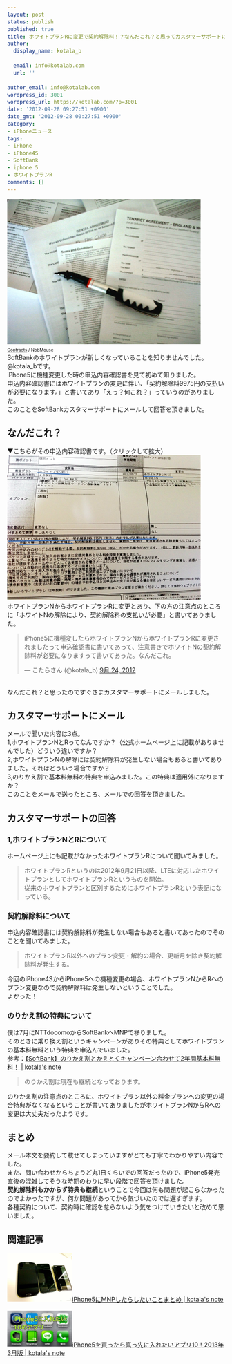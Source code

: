 ```yaml
---
layout: post
status: publish
published: true
title: ホワイトプランRに変更で契約解除料！？なんだこれ？と思ってカスタマーサポートにメールしてみた！
author:
  display_name: kotala_b

  email: info@kotalab.com
  url: ''

author_email: info@kotalab.com
wordpress_id: 3001
wordpress_url: https://kotalab.com/?p=3001
date: '2012-09-28 09:27:51 +0900'
date_gmt: '2012-09-28 00:27:51 +0900'
category:
- iPhoneニュース
tags:
- iPhone
- iPhone4S
- SoftBank
- iphone 5
- ホワイトプランR
comments: []
---
```

<p><a href="/wp-content/uploads/whiteplan_120928_01.jpg"><img src="/wp-content/uploads/whiteplan_120928_01.jpg" alt="" title="whiteplan_120928_01" width="448" height="336" class="alignnone size-full wp-image-3012" /></a><br />
<span style="font-size:10px;"><a href="https://www.flickr.com/photos/nobmouse/4052848608/" target="_blank">Contracts</a> / NobMouse</span><br />
SoftBankのホワイトプランが新しくなっていることを知りませんでした。@kotala_bです。<br />
iPhone5に機種変更した時の申込内容確認書を見て初めて知りました。<br />
申込内容確認書にはホワイトプランの変更に伴い、「契約解除料9975円の支払いが必要になります。」と書いてあり「えっ？何これ？」っていうのがありました。<br />
このことをSoftBankカスタマーサポートにメールして回答を頂きました。<br />
</p>
<!--more-->
<h2>なんだこれ？</h2>
<p>▼こちらがその申込内容確認書です。（クリックして拡大）<br />
<a href="/wp-content/uploads/whiteplan_120928.jpg" target="_blank"><img src="/wp-content/uploads/whiteplan_120928.jpg" alt="" title="whiteplan_120928" width="448" height="336" class="alignnone size-full wp-image-3005" /></a><br />
ホワイトプランNからホワイトプランRに変更とあり、下の方の注意点のところに「ホワイトNの解除により、契約解除料の支払いが必要」と書いてありました。</p>
<blockquote class="twitter-tweet" lang="ja"><p>iPhone5に機種変したらホワイトプランNからホワイトプランRに変更されましたって申込確認書に書いてあって、注意書きでホワイトNの契約解除料が必要になりますって書いてあった。なんだこれ。</p>
<p>&mdash; こたらさん (@kotala_b) <a href="https://twitter.com/kotala_b/status/250071361018552320" data-datetime="2012-09-24T03:17:13+00:00">9月 24, 2012</a></p></blockquote>
<p><script src="//platform.twitter.com/widgets.js" charset="utf-8"></script><br />
なんだこれ？と思ったのですぐさまカスタマーサポートにメールしました。</p>
<h2>カスタマーサポートにメール</h2>
<p>メールで聞いた内容は3点。<br />
1,ホワイトプランNとRってなんですか？（公式ホームページ上に記載がありませんでした）どういう違いですか？<br />
2,ホワイトプランNの解除には契約解除料が発生しない場合もあると書いてありました。それはどういう場合ですか？<br />
3,のりかえ割で基本料無料の特典を申込みました。この特典は適用外になりますか？<br />
このことをメールで送ったところ、メールでの回答を頂きました。</p>
<h2>カスタマーサポートの回答</h2>
<h3>1,ホワイトプランNとRについて</h3>
<p>ホームページ上にも記載がなかったホワイトプランRについて聞いてみました。</p>
<blockquote><p>ホワイトプランRというのは2012年9月21日以降、LTEに対応したホワイトプランとしてホワイトプランRというものを開始。<br />
従来のホワイトプランと区別するためにホワイトプランRという表記になっている。</p></blockquote>
<h3>契約解除料について</h3>
<p>申込内容確認書には契約解除料が発生しない場合もあると書いてあったのでそのことを聞いてみました。</p>
<blockquote><p>ホワイトプランR以外へのプラン変更・解約の場合、更新月を除き契約解除料が発生する。
</p></blockquote>
<p>今回のiPhone4SからiPhone5への機種変更の場合、ホワイトプランNからRへのプラン変更なので契約解除料は発生しないということでした。<br />
よかった！</p>
<h3>のりかえ割の特典について</h3>
<p>僕は7月にNTTdocomoからSoftBankへMNPで移りました。<br />
そのときに乗り換え割というキャンペーンがありその特典としてホワイトプランの基本料無料という特典を申込んでいました。<br />
参考：<a href="/softbank-welcome-norikae" target="_blank">【SoftBank】のりかえ割とかえとくキャンペーン合わせて2年間基本料無料！ | kotala's note</a></p>
<blockquote><p>のりかえ割は現在も継続となっております。</p></blockquote>
<p>のりかえ割の注意点のところに、ホワイトプラン以外の料金プランへの変更の場合特典がなくなるということが書いてありましたがホワイトプランNからRへの変更は大丈夫だったようです。</p>
<h2>まとめ</h2>
<p>メール本文を要約して載せてしまっていますがとても丁寧でわかりやすい内容でした。<br />
また、問い合わせからちょうど丸1日くらいでの回答だったので、iPhone5発売直後の混雑してそうな時期のわりに早い段階で回答を頂けました。<br />
<strong>契約解除料もかからず特典も継続</strong>ということで今回は何も問題が起こらなかったのでよかったですが、何か問題があってから気づいたのでは遅すぎます。<br />
各種契約について、契約時に確認を怠らないよう気をつけていきたいと改めて思いました。</p>
<h2 class="rele">関連記事</h2>
<p><a href="/mnp-iphone5" target="_blank"><img  class="alignleft" src="/wp-content/uploads/slooProImg_20130327212701.jpg" alt="iPhone5にMNPしたらしたいことまとめ | kotala's note" width="150" /></a><a href="/mnp-iphone5" target="_blank">iPhone5にMNPしたらしたいことまとめ | kotala's note</a><br style="clear:both;" /><br />
<a href="/iphone5-first10app" target="_blank"><img  class="alignleft" src="/wp-content/uploads/iPhone5app_130318-448x250.jpg" alt="iPhone5を買ったら真っ先に入れたいアプリ10！2013年3月版 | kotala's note" width="150" /></a><a href="/iphone5-first10app" target="_blank">iPhone5を買ったら真っ先に入れたいアプリ10！2013年3月版 | kotala's note</a><br style="clear:both;" /></p>
